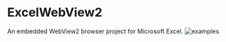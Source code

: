 # ExcelWebView2
An embedded WebView2 browser project for Microsoft Excel.
![examples](https://github.com/lucasplumb/ExcelWebView2/assets/8316592/cac706d0-8d15-4139-9f7d-d294cc3f6138)
